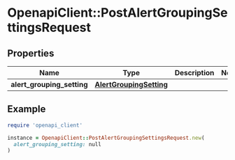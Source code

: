 # OpenapiClient::PostAlertGroupingSettingsRequest

## Properties

| Name | Type | Description | Notes |
| ---- | ---- | ----------- | ----- |
| **alert_grouping_setting** | [**AlertGroupingSetting**](AlertGroupingSetting.md) |  |  |

## Example

```ruby
require 'openapi_client'

instance = OpenapiClient::PostAlertGroupingSettingsRequest.new(
  alert_grouping_setting: null
)
```

